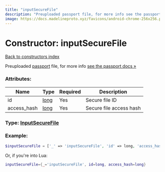 ```yaml
---
title: "inputSecureFile"
description: "Preuploaded passport file, for more info see the passport docs »"
image: https://docs.madelineproto.xyz/favicons/android-chrome-256x256.png
---
```

# Constructor: inputSecureFile  
[Back to constructors index](index.md)



Preuploaded [passport](https://core.telegram.org/passport) file, for more info [see the passport docs »](https://core.telegram.org/passport/encryption#inputsecurefile)

### Attributes:

| Name     |    Type       | Required | Description |
|----------|---------------|----------|-------------|
|id|[long](../types/long.md) | Yes|Secure file ID|
|access\_hash|[long](../types/long.md) | Yes|Secure file access hash|



### Type: [InputSecureFile](../types/InputSecureFile.md)


### Example:

```php
$inputSecureFile = ['_' => 'inputSecureFile', 'id' => long, 'access_hash' => long];
```  


Or, if you're into Lua:

```lua
inputSecureFile={_='inputSecureFile', id=long, access_hash=long}

```


